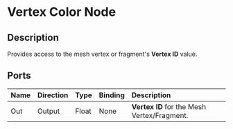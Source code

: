 # Vertex Color Node

## Description

Provides access to the mesh vertex or fragment's **Vertex ID** value.

## Ports

| Name   | Direction  | Type  | Binding | Description |
|:-------|:-----------|:------|:--------|:------------|
| Out    | Output     | Float | None    | **Vertex ID** for the Mesh Vertex/Fragment. |
